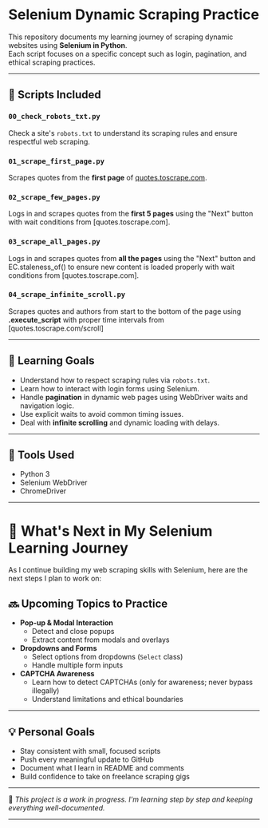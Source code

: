 # Selenium Dynamic Scraping Practice

This repository documents my learning journey of scraping dynamic websites using **Selenium in Python**.  
Each script focuses on a specific concept such as login, pagination, and ethical scraping practices.

---

## 📂 Scripts Included

### `00_check_robots_txt.py`
Check a site's `robots.txt` to understand its scraping rules and ensure respectful web scraping.

### `01_scrape_first_page.py`
Scrapes quotes from the **first page** of [quotes.toscrape.com](http://quotes.toscrape.com).

### `02_scrape_few_pages.py`
Logs in and scrapes quotes from the **first 5 pages** using the "Next" button with wait conditions from [quotes.toscrape.com].

### `03_scrape_all_pages.py`
Logs in and scrapes quotes from **all the pages** using the "Next" button and EC.staleness_of() to ensure new content is loaded properly with wait conditions from [quotes.toscrape.com].

### `04_scrape_infinite_scroll.py`
Scrapes quotes and authors from start to the bottom of the page using **.execute_script** with proper time intervals from [quotes.toscrape.com/scroll]

---

## 🧠 Learning Goals

- Understand how to respect scraping rules via `robots.txt`.
- Learn how to interact with login forms using Selenium.
- Handle **pagination** in dynamic web pages using WebDriver waits and navigation logic.
- Use explicit waits to avoid common timing issues.
- Deal with **infinite scrolling** and dynamic loading with delays.

---

## 🔧 Tools Used

- Python 3
- Selenium WebDriver
- ChromeDriver

---

# 🚀 What's Next in My Selenium Learning Journey

As I continue building my web scraping skills with Selenium, here are the next steps I plan to work on:

## 🔜 Upcoming Topics to Practice

- **Pop-up & Modal Interaction**
  - Detect and close popups
  - Extract content from modals and overlays
- **Dropdowns and Forms**
  - Select options from dropdowns (`Select` class)
  - Handle multiple form inputs
- **CAPTCHA Awareness**
  - Learn how to detect CAPTCHAs (only for awareness; never bypass illegally)
  - Understand limitations and ethical boundaries

---

## 💡 Personal Goals

- Stay consistent with small, focused scripts
- Push every meaningful update to GitHub
- Document what I learn in README and comments
- Build confidence to take on freelance scraping gigs

---

:pushpin: *This project is a work in progress. I'm learning step by step and keeping everything well-documented.*

---